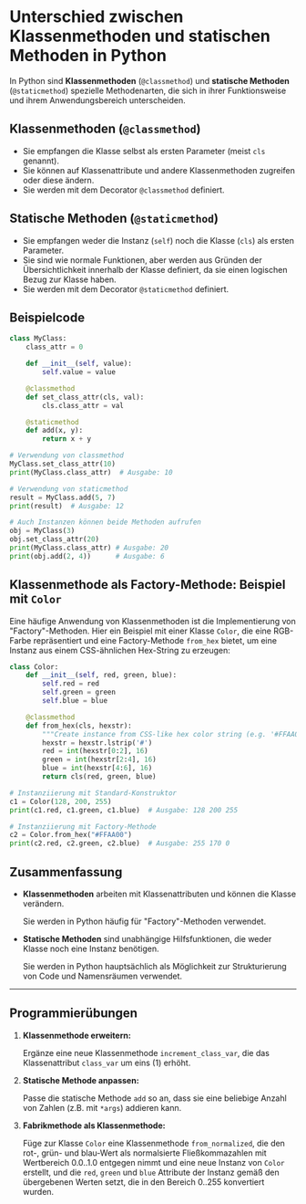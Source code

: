 # Unterschied zwischen Klassenmethoden und statischen Methoden in Python

In Python sind **Klassenmethoden** (`@classmethod`) und **statische Methoden** (`@staticmethod`)
spezielle Methodenarten, die sich in ihrer Funktionsweise und ihrem Anwendungsbereich
unterscheiden.

## Klassenmethoden (`@classmethod`)

- Sie empfangen die Klasse selbst als ersten Parameter (meist `cls` genannt).
- Sie können auf Klassenattribute und andere Klassenmethoden zugreifen oder diese ändern.
- Sie werden mit dem Decorator `@classmethod` definiert.

## Statische Methoden (`@staticmethod`)

- Sie empfangen weder die Instanz (`self`) noch die Klasse (`cls`) als ersten Parameter.
- Sie sind wie normale Funktionen, aber werden aus Gründen der Übersichtlichkeit innerhalb der
  Klasse definiert, da sie einen logischen Bezug zur Klasse haben.
- Sie werden mit dem Decorator `@staticmethod` definiert.

## Beispielcode

```python
class MyClass:
    class_attr = 0

    def __init__(self, value):
        self.value = value

    @classmethod
    def set_class_attr(cls, val):
        cls.class_attr = val

    @staticmethod
    def add(x, y):
        return x + y

# Verwendung von classmethod
MyClass.set_class_attr(10)
print(MyClass.class_attr)  # Ausgabe: 10

# Verwendung von staticmethod
result = MyClass.add(5, 7)
print(result)  # Ausgabe: 12

# Auch Instanzen können beide Methoden aufrufen
obj = MyClass(3)
obj.set_class_attr(20)
print(MyClass.class_attr) # Ausgabe: 20
print(obj.add(2, 4))      # Ausgabe: 6
```


## Klassenmethode als Factory-Methode: Beispiel mit `Color`

Eine häufige Anwendung von Klassenmethoden ist die Implementierung von "Factory"-Methoden. Hier ein
Beispiel mit einer Klasse `Color`, die eine RGB-Farbe repräsentiert und eine Factory-Methode
`from_hex` bietet, um eine Instanz aus einem CSS-ähnlichen Hex-String zu erzeugen:

```python
class Color:
    def __init__(self, red, green, blue):
        self.red = red
        self.green = green
        self.blue = blue

    @classmethod
    def from_hex(cls, hexstr):
        """Create instance from CSS-like hex color string (e.g. '#FFAA00')."""
        hexstr = hexstr.lstrip('#')
        red = int(hexstr[0:2], 16)
        green = int(hexstr[2:4], 16)
        blue = int(hexstr[4:6], 16)
        return cls(red, green, blue)

# Instanziierung mit Standard-Konstruktor
c1 = Color(128, 200, 255)
print(c1.red, c1.green, c1.blue)  # Ausgabe: 128 200 255

# Instanziierung mit Factory-Methode
c2 = Color.from_hex("#FFAA00")
print(c2.red, c2.green, c2.blue)  # Ausgabe: 255 170 0
```

## Zusammenfassung

- **Klassenmethoden** arbeiten mit Klassenattributen und können die Klasse verändern.

  Sie werden in Python häufig für "Factory"-Methoden verwendet.

- **Statische Methoden** sind unabhängige Hilfsfunktionen, die weder Klasse noch eine Instanz
  benötigen.

  Sie werden in Python hauptsächlich als Möglichkeit zur Strukturierung von Code und Namensräumen
  verwendet.

---

## Programmierübungen

1. **Klassenmethode erweitern:**

   Ergänze eine neue Klassenmethode `increment_class_var`, die das Klassenattribut `class_var` um
   eins (1) erhöht.

2. **Statische Methode anpassen:**

   Passe die statische Methode `add` so an, dass sie eine beliebige Anzahl von Zahlen (z.B. mit
   `*args`) addieren kann.

3. **Fabrikmethode als Klassenmethode:**

   Füge zur Klasse `Color` eine Klassenmethode `from_normalized`, die den rot-, grün- und blau-Wert
   als normalsierte Fließkommazahlen mit Wertbereich 0.0..1.0 entgegen nimmt und eine neue Instanz
   von `Color` erstellt, und die `red`, `green` und `blue` Attribute der Instanz gemäß den
   übergebenen Werten setzt, die in den Bereich 0..255 konvertiert wurden.
